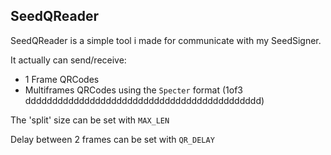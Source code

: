 SeedQReader
---

SeedQReader is a simple tool i made for communicate with my SeedSigner.

It actually can send/receive:
- 1 Frame QRCodes
- Multiframes QRCodes using the `Specter` format (1of3 dddddddddddddddddddddddddddddddddddddddddddd)

The 'split' size can be set with `MAX_LEN`

Delay between 2 frames can be set with `QR_DELAY`
